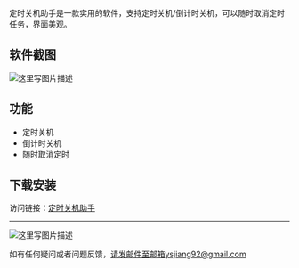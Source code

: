 定时关机助手是一款实用的软件，支持定时关机/倒计时关机，可以随时取消定时任务，界面美观。

<!--more-->

## 软件截图
![这里写图片描述](http://img.blog.csdn.net/20171231105314462?watermark/2/text/aHR0cDovL2Jsb2cuY3Nkbi5uZXQvcGluZWJ1ZDU1/font/5a6L5L2T/fontsize/400/fill/I0JBQkFCMA==/dissolve/70/gravity/SouthEast)

## 功能
- 定时关机
- 倒计时关机
- 随时取消定时

## 下载安装
访问链接：[定时关机助手](http://jiangyuesong.me/2017/12/31/timed-shutdown-helper/)

---
![这里写图片描述](http://img.blog.csdn.net/20171226134630021)

如有任何疑问或者问题反馈，请发邮件至邮箱ysjiang92@gmail.com
